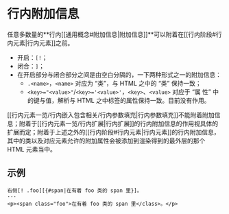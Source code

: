 # 行内附加信息

任意多数量的**行内[[通用概念#附加信息|附加信息]]**可以附着在[[行内阶段#行内元素|行内元素]]之前。

- 开启：`[!`；
- 闭合：`]`；
- 在开启部分与闭合部分之间是由空白分隔的，一下两种形式之一的附加信息：
  - `.<name>`，`<name>` 对应为 “类”，与 HTML 之中的 “类” 保持一致；
  - `<key>="<value>"`/`<key>='<value>'`，`<key>`、`<value>` 对应于 “属<wbr />
    性” 中的键与值，解析与 HTML 之中标签的属性保持一致。目前没有作用。

[[行内元素一览/行内嵌入包含相关/行内参数填充|行内参数填充]]不能附着附加信息；附着于[[行内元素一览/行内扩展|行内扩展]]的行内附加信息的作用<wbr />
视具体的扩展而定；附着于上述之外的[[行内阶段#行内元素|行内元素]]的行内附加信息，其中的类以<wbr />
及对应元素允许的附加属性会被添加到渲染得到的最外层的那个 HTML 元素当中。

## 示例

```example
右侧[! .foo][{#span|在有着 foo 类的 span 里}]。
···
<p><span class="foo">在有着 foo 类的 span 里</class>。</p>
```
